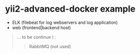 # yii2-advanced-docker example

- ELK (filebeat for log webservers and log application)
- web (frontend|backend host)
> ... to be continue ) :
>> RabbitMQ (not used)



